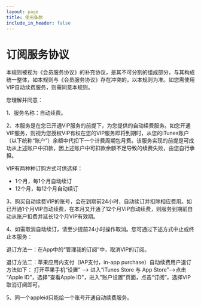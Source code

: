 ```yaml
---
layout: page
title: 使用条款
include_in_header: false
---
```


# 订阅服务协议

本规则被视为《会员服务协议》的补充协议，是其不可分割的组成部分，与其构成统一整体，如本规则与《会员服务协议》存在冲突的，以本规则为准。如您需使用VIP自动续费服务，则需同意本规则。

您理解并同意：

1、服务名称：自动续费。

2、本服务是在您已开通VIP服务的前提下，为您提供的自动续费服务。如您开通VIP服务，则视为您授权VIP有权在您的VIP服务即将到期时，从您的iTunes账户（以下统称“账户”）余额中代扣下一个计费周期包月费。该服务实现的前提是可成功从上述账户中扣款，因上述账户中可扣款余额不足导致的续费失败，由您自行承担。

VIP有两种种订购方式可供选择：

- 1个月，每1个月自动续订
- 12个月，每12个月自动续订

3、购买自动续费VIP的账号，会在到期前24小时，自动续订并扣除相应费用。如已开通1个月VIP自动续费，在本月又开通了12个月VIP自动续费，则服务到期前自动从账户扣费并延长12个月VIP有效期。

4、如需取消自动续订，请至少提前24小时操作取消。您可通过下述方式中止或终止本服务：

退订方法一：在App中的“管理我的订阅”中，取消VIP的订阅。

退订方法二：苹果应用内支付（IAP支付，in-app purchase）自动续费用户退订方法如下： 打开苹果手机“设置” --> 进入“iTunes Store 与 App Store”-->点击 “Apple ID”，选择"查看Apple ID"，进入"账户设置"页面，点击“订阅”，选择VIP取消订阅即可。

5、同一个appleid只能给一个账号开通自动续费服务。
